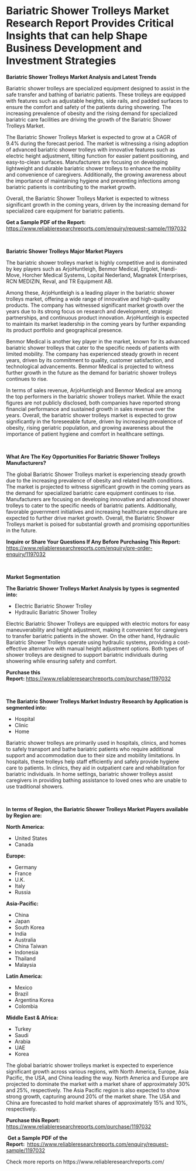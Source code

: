 <p><h1>Bariatric Shower Trolleys Market Research Report Provides Critical Insights that can help Shape Business Development and Investment Strategies</h1></p><p><strong>Bariatric Shower Trolleys Market Analysis and Latest Trends</strong></p>
<p><p>Bariatric shower trolleys are specialized equipment designed to assist in the safe transfer and bathing of bariatric patients. These trolleys are equipped with features such as adjustable heights, side rails, and padded surfaces to ensure the comfort and safety of the patients during showering. The increasing prevalence of obesity and the rising demand for specialized bariatric care facilities are driving the growth of the Bariatric Shower Trolleys Market.</p><p>The Bariatric Shower Trolleys Market is expected to grow at a CAGR of 9.4% during the forecast period. The market is witnessing a rising adoption of advanced bariatric shower trolleys with innovative features such as electric height adjustment, tilting function for easier patient positioning, and easy-to-clean surfaces. Manufacturers are focusing on developing lightweight and durable bariatric shower trolleys to enhance the mobility and convenience of caregivers. Additionally, the growing awareness about the importance of maintaining hygiene and preventing infections among bariatric patients is contributing to the market growth.</p><p>Overall, the Bariatric Shower Trolleys Market is expected to witness significant growth in the coming years, driven by the increasing demand for specialized care equipment for bariatric patients.</p></p>
<p><strong>Get a Sample PDF of the Report:&nbsp;</strong> <a href="https://www.reliableresearchreports.com/enquiry/request-sample/1197032">https://www.reliableresearchreports.com/enquiry/request-sample/1197032</a></p>
<p>&nbsp;</p>
<p><strong>Bariatric Shower Trolleys Major Market Players</strong></p>
<p><p>The bariatric shower trolleys market is highly competitive and is dominated by key players such as ArjoHuntleigh, Benmor Medical, Ergolet, Handi-Move, Horcher Medical Systems, Lopital Nederland, Magnatek Enterprises, RCN MEDIZIN, Reval, and TR Equipment AB. </p><p>Among these, ArjoHuntleigh is a leading player in the bariatric shower trolleys market, offering a wide range of innovative and high-quality products. The company has witnessed significant market growth over the years due to its strong focus on research and development, strategic partnerships, and continuous product innovation. ArjoHuntleigh is expected to maintain its market leadership in the coming years by further expanding its product portfolio and geographical presence.</p><p>Benmor Medical is another key player in the market, known for its advanced bariatric shower trolleys that cater to the specific needs of patients with limited mobility. The company has experienced steady growth in recent years, driven by its commitment to quality, customer satisfaction, and technological advancements. Benmor Medical is projected to witness further growth in the future as the demand for bariatric shower trolleys continues to rise.</p><p>In terms of sales revenue, ArjoHuntleigh and Benmor Medical are among the top performers in the bariatric shower trolleys market. While the exact figures are not publicly disclosed, both companies have reported strong financial performance and sustained growth in sales revenue over the years. Overall, the bariatric shower trolleys market is expected to grow significantly in the foreseeable future, driven by increasing prevalence of obesity, rising geriatric population, and growing awareness about the importance of patient hygiene and comfort in healthcare settings.</p></p>
<p>&nbsp;</p>
<p><strong>What Are The Key Opportunities For Bariatric Shower Trolleys Manufacturers?</strong></p>
<p><p>The global Bariatric Shower Trolleys market is experiencing steady growth due to the increasing prevalence of obesity and related health conditions. The market is projected to witness significant growth in the coming years as the demand for specialized bariatric care equipment continues to rise. Manufacturers are focusing on developing innovative and advanced shower trolleys to cater to the specific needs of bariatric patients. Additionally, favorable government initiatives and increasing healthcare expenditure are expected to further drive market growth. Overall, the Bariatric Shower Trolleys market is poised for substantial growth and promising opportunities in the future.</p></p>
<p><strong>Inquire or Share Your Questions If Any Before Purchasing This Report:</strong> <a href="https://www.reliableresearchreports.com/enquiry/pre-order-enquiry/1197032">https://www.reliableresearchreports.com/enquiry/pre-order-enquiry/1197032</a></p>
<p>&nbsp;</p>
<p><strong>Market Segmentation</strong></p>
<p><strong>The Bariatric Shower Trolleys Market Analysis by types is segmented into:</strong></p>
<p><ul><li>Electric Bariatric Shower Trolley</li><li>Hydraulic Bariatric Shower Trolley</li></ul></p>
<p><p>Electric Bariatric Shower Trolleys are equipped with electric motors for easy maneuverability and height adjustment, making it convenient for caregivers to transfer bariatric patients in the shower. On the other hand, Hydraulic Bariatric Shower Trolleys operate using hydraulic systems, providing a cost-effective alternative with manual height adjustment options. Both types of shower trolleys are designed to support bariatric individuals during showering while ensuring safety and comfort.</p></p>
<p><strong>Purchase this Report:&nbsp;</strong><a href="https://www.reliableresearchreports.com/purchase/1197032">https://www.reliableresearchreports.com/purchase/1197032</a></p>
<p>&nbsp;</p>
<p><strong>The Bariatric Shower Trolleys Market Industry Research by Application is segmented into:</strong></p>
<p><ul><li>Hospital</li><li>Clinic</li><li>Home</li></ul></p>
<p><p>Bariatric shower trolleys are primarily used in hospitals, clinics, and homes to safely transport and bathe bariatric patients who require additional support and accommodation due to their size and mobility limitations. In hospitals, these trolleys help staff efficiently and safely provide hygiene care to patients. In clinics, they aid in outpatient care and rehabilitation for bariatric individuals. In home settings, bariatric shower trolleys assist caregivers in providing bathing assistance to loved ones who are unable to use traditional showers.</p></p>
<p>&nbsp;</p>
<p><strong>In terms of Region, the Bariatric Shower Trolleys Market Players available by Region are:</strong></p>
<p>
    <p> <strong> North America: </strong>
        <ul>
            <li>United States</li>
            <li>Canada</li>
        </ul>
        </p> 
    <p> <strong> Europe: </strong>
        <ul>
            <li>Germany</li>
            <li>France</li>
            <li>U.K.</li>
            <li>Italy</li>
            <li>Russia</li>
        </ul>
        </p> 
    <p> <strong> Asia-Pacific: </strong>
        <ul>
            <li>China</li>
            <li>Japan</li>
            <li>South Korea</li>
            <li>India</li>
            <li>Australia</li>
            <li>China Taiwan</li>
            <li>Indonesia</li>
            <li>Thailand</li>
            <li>Malaysia</li>
        </ul>
        </p> 
    <p> <strong> Latin America: </strong>
        <ul>
            <li>Mexico</li>
            <li>Brazil</li>
            <li>Argentina Korea</li>
            <li>Colombia</li>
        </ul>
        </p> 
    <p> <strong> Middle East & Africa: </strong>
        <ul>
            <li>Turkey</li>
            <li>Saudi</li>
            <li>Arabia</li>
            <li>UAE</li>
            <li>Korea</li>
        </ul>
    </p>
    </p>
<p><p>The global bariatric shower trolleys market is expected to experience significant growth across various regions, with North America, Europe, Asia Pacific, the USA, and China leading the way. North America and Europe are projected to dominate the market with a market share of approximately 30% and 25%, respectively. The Asia Pacific region is also expected to show strong growth, capturing around 20% of the market share. The USA and China are forecasted to hold market shares of approximately 15% and 10%, respectively.</p></p>
<p><strong>Purchase this Report: </strong><a href="https://www.reliableresearchreports.com/purchase/1197032">https://www.reliableresearchreports.com/purchase/1197032</a></p>
<p>&nbsp;<strong>Get a Sample PDF of the Report:&nbsp;&nbsp;</strong><a href="https://www.reliableresearchreports.com/enquiry/request-sample/1197032">https://www.reliableresearchreports.com/enquiry/request-sample/1197032</a></p>
<p><strong></strong></p>
<p>Check more reports on https://www.reliableresearchreports.com/</p>